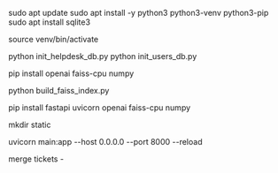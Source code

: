 sudo apt update
sudo apt install -y python3 python3-venv python3-pip
sudo apt install sqlite3

source venv/bin/activate

python init_helpdesk_db.py
python init_users_db.py

pip install openai faiss-cpu numpy



python build_faiss_index.py

pip install fastapi uvicorn openai faiss-cpu numpy

mkdir static


uvicorn main:app --host 0.0.0.0 --port 8000 --reload


merge tickets - 
